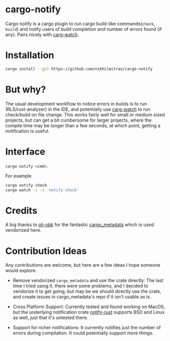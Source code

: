 # cargo-notify

Cargo notify is a cargo plugin to run cargo build-like commands(`check`, `build`) and notify users of build completion and number of errors found (if any). Pairs nicely with [carg-watch](https://github.com/passcod/cargo-watch).

# Installation
```bash
cargo install --git https://github.com/nikhilmitrax/cargo-notify
```

# But why?
The usual development workflow to notice errors in builds is to run (RLS/rust-analyzer) in the IDE, and potentially use [carg-watch](https://github.com/passcod/cargo-watch) to run check/build on file change. This works fairly well for small or medium sized projects, but can get a bit cumbersome for larger projects, where the compile time may be longer than a few seconds, at which point, getting a notification is useful.

# Interface
`cargo notify <cmd>`.

For example
```bash
cargo notify check
cargo watch -c -x 'notify check'
```

# Credits
A big thanks to [oli-obk](https://github.com/oli-obk) for the fantastic [cargo_metadata](https://github.com/oli-obk/cargo_metadata) which is used vendorized here.


# Contribution Ideas

Any contributions are welcome, but here are a few ideas I hope someone would explore.

- Remove vendorized `cargo_metadata` and use the crate directly: The last time I tried using it, there were some problems, and I decided to vendorize it to get going, but may be we should directly use the crate, and create issues in cargo_metadata's repo if it isn't usable as is.

- Cross Platform Support: Currently tested and found working on MacOS, but the underlying notification crate [notify-rust](https://crates.io/crates/notify-rust) supports BSD and Linux as well, just that it's untested there.

- Support for richer notifications: It currently notifies just the number of errors during compilation. It could potentially support more things.
